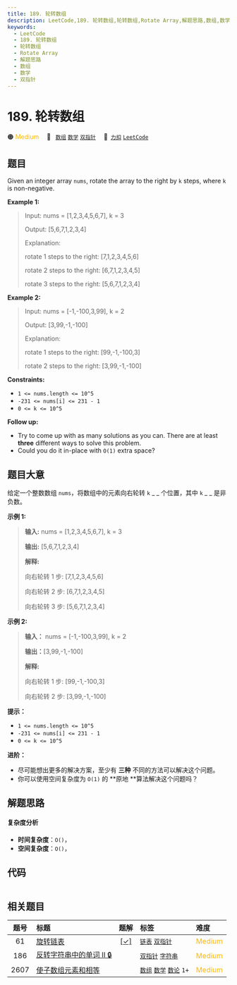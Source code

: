 ```yaml
---
title: 189. 轮转数组
description: LeetCode,189. 轮转数组,轮转数组,Rotate Array,解题思路,数组,数学,双指针
keywords:
  - LeetCode
  - 189. 轮转数组
  - 轮转数组
  - Rotate Array
  - 解题思路
  - 数组
  - 数学
  - 双指针
---
```


# 189. 轮转数组

🟠 <font color=#ffb800>Medium</font>&emsp; 🔖&ensp; [`数组`](/tag/array.md) [`数学`](/tag/math.md) [`双指针`](/tag/two-pointers.md)&emsp; 🔗&ensp;[`力扣`](https://leetcode.cn/problems/rotate-array) [`LeetCode`](https://leetcode.com/problems/rotate-array)

## 题目

Given an integer array `nums`, rotate the array to the right by `k` steps,
where `k` is non-negative.



**Example 1:**

> Input: nums = [1,2,3,4,5,6,7], k = 3
> 
> Output: [5,6,7,1,2,3,4]
> 
> Explanation:
> 
> rotate 1 steps to the right: [7,1,2,3,4,5,6]
> 
> rotate 2 steps to the right: [6,7,1,2,3,4,5]
> 
> rotate 3 steps to the right: [5,6,7,1,2,3,4]

**Example 2:**

> Input: nums = [-1,-100,3,99], k = 2
> 
> Output: [3,99,-1,-100]
> 
> Explanation: 
> 
> rotate 1 steps to the right: [99,-1,-100,3]
> 
> rotate 2 steps to the right: [3,99,-1,-100]

**Constraints:**

  * `1 <= nums.length <= 10^5`
  * `-231 <= nums[i] <= 231 - 1`
  * `0 <= k <= 10^5`



**Follow up:**

  * Try to come up with as many solutions as you can. There are at least **three** different ways to solve this problem.
  * Could you do it in-place with `O(1)` extra space?


## 题目大意

给定一个整数数组 `nums`，将数组中的元素向右轮转 `k` _ _ 个位置，其中 `k` _ _ 是非负数。



**示例 1:**

> 
> 
> 
> 
> 
> **输入:** nums = [1,2,3,4,5,6,7], k = 3
> 
> **输出:** [5,6,7,1,2,3,4]
> 
> **解释:**
> 
> 向右轮转 1 步: [7,1,2,3,4,5,6]
> 
> 向右轮转 2 步: [6,7,1,2,3,4,5]
> 
> 向右轮转 3 步: [5,6,7,1,2,3,4]
> 
> 

**示例  2:**

> 
> 
> 
> 
> 
> **输入：** nums = [-1,-100,3,99], k = 2
> 
> **输出：**[3,99,-1,-100]
> 
> **解释:** 
> 
> 向右轮转 1 步: [99,-1,-100,3]
> 
> 向右轮转 2 步: [3,99,-1,-100]



**提示：**

  * `1 <= nums.length <= 10^5`
  * `-231 <= nums[i] <= 231 - 1`
  * `0 <= k <= 10^5`



**进阶：**

  * 尽可能想出更多的解决方案，至少有 **三种** 不同的方法可以解决这个问题。
  * 你可以使用空间复杂度为 `O(1)` 的 **原地  **算法解决这个问题吗？


## 解题思路

#### 复杂度分析

- **时间复杂度**：`O()`，
- **空间复杂度**：`O()`，

## 代码

```javascript

```

## 相关题目

<!-- prettier-ignore -->
| 题号 | 标题 | 题解 | 标签 | 难度 |
| :------: | :------ | :------: | :------ | :------ |
| 61 | [旋转链表](https://leetcode.com/problems/rotate-list) | [[✓]](/problem/0061.md) |  [`链表`](/tag/linked-list.md) [`双指针`](/tag/two-pointers.md) | <font color=#ffb800>Medium</font> |
| 186 | [反转字符串中的单词 II 🔒](https://leetcode.com/problems/reverse-words-in-a-string-ii) |  |  [`双指针`](/tag/two-pointers.md) [`字符串`](/tag/string.md) | <font color=#ffb800>Medium</font> |
| 2607 | [使子数组元素和相等](https://leetcode.com/problems/make-k-subarray-sums-equal) |  |  [`数组`](/tag/array.md) [`数学`](/tag/math.md) [`数论`](/tag/number-theory.md) `1+` | <font color=#ffb800>Medium</font> |